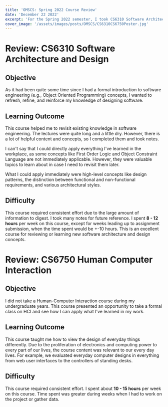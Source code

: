 ```yaml
---
title: 'OMSCS: Spring 2022 Course Review'
date: 'December 22 2022'
excerpt: 'For the Spring 2022 semester, I took CS6310 Software Architecture and Design and CS6750 Human Computer Interaction. Here is my review for these courses.'
cover_image: '/assets/images/posts/OMSCS/CS6310CS6750Poster.jpg'
---
```

# Review: CS6310 Software Architecture and Design
## Objective
As it had been quite some time since I had a formal introduction to software engineering (e.g., Object Oriented Programming) concepts, I wanted to refresh, refine, and reinforce my knowledge of designing software.
## Learning Outcome
This course helped me to revisit existing knowledge in software engineering. The lectures were quite long and a little dry. However, there is a lot of helpful content and concepts, so I completed them and took notes.

I can't say that I could directly apply everything I've learned in the workplace, as some concepts like First Order Logic and Object Constraint Language are not immediately applicable. However, they were valuable topics to learn about in case I need to revisit them later. 

What I could apply immediately were high-level concepts like design patterns, the distinction between functional and non-functional requirements, and various architectural styles. 
## Difficulty
This course required consistent effort due to the large amount of information to digest. I took many notes for future reference. I spent **8 - 12 hours** per week on this course, except for weeks leading up to assignment submission, when the time spent would be +-10 hours. This is an excellent course for reviewing or learning new software architecture and design concepts.

# Review: CS6750 Human Computer Interaction
## Objective
I did not take a Human-Computer Interaction course during my undergraduate years. This course presented an opportunity to take a formal class on HCI and see how I can apply what I've learned in my work. 
## Learning Outcome
This course taught me how to view the design of everyday things differently. Due to the proliferation of electronics and computing power to every part of our lives, the course content was relevant to our every day lives. For example, we evaluated everyday computer designs in everything from web user interfaces to the controllers of standing desks. 

## Difficulty
This course required consistent effort. I spent about **10 - 15 hours** per week on this course. Time spent was greater during weeks when I had to work on the project or gather data.